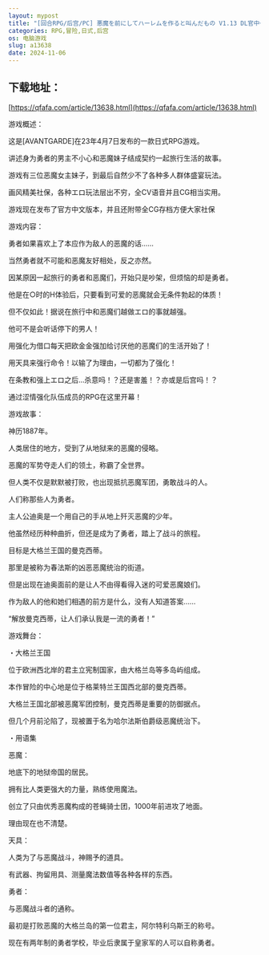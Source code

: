 ```yaml
---
layout: mypost
title: "[回合RPG/后宫/PC] 悪魔を前にしてハーレムを作ると叫んだもの V1.13 DL官中+存档+CV [1.8G]"
categories: RPG,冒险,日式,后宫
os: 电脑游戏
slug: a13638
date: 2024-11-06
---
```


## 下载地址：

[https://qfafa.com/article/13638.html](https://qfafa.com/article/13638.html)

游戏概述：

这是\[AVANTGARDE\]在23年4月7日发布的一款日式RPG游戏。

讲述身为勇者的男主不小心和恶魔妹子结成契约一起旅行生活的故事。

游戏有三位恶魔女主妹子，到最后自然少不了各种多人群体盛宴玩法。

画风精美社保，各种エロ玩法层出不穷，全CV语音并且CG相当实用。

游戏现在发布了官方中文版本，并且还附带全CG存档方便大家社保

游戏内容：

勇者如果喜欢上了本应作为敌人的恶魔的话……

当然勇者就不可能和恶魔友好相处，反之亦然。

因某原因一起旅行的勇者和恶魔们，开始只是吵架，但烦恼的却是勇者。

他是在○时的H体验后，只要看到可爱的恶魔就会无条件勃起的体质！

但不仅如此！据说在旅行中和恶魔们越做エロ的事就越强。

他可不是会听话停下的男人！

用强化为借口每天把欧金金强加给讨厌他的恶魔们的生活开始了！

用天具来强行命令！以输了为理由，一切都为了强化！

在条教和强上エロ之后...杀意吗！？还是害羞！？亦或是后宫吗！？

通过涩情强化队伍成员的RPG在这里开幕！

游戏故事：

神历1887年。

人类居住的地方，受到了从地狱来的恶魔的侵略。

恶魔的军势夺走人们的领土，称霸了全世界。

但人类不仅是默默被打败，也出现抵抗恶魔军团，勇敢战斗的人。

人们称那些人为勇者。

主人公迪奥是一个用自己的手从地上歼灭恶魔的少年。

他虽然经历种种曲折，但还是成为了勇者，踏上了战斗的旅程。

目标是大格兰王国的曼克西蒂。

那里是被称为春法斯的凶恶恶魔统治的街道。

但是出现在迪奥面前的是让人不由得看得入迷的可爱恶魔娘们。

作为敌人的他和她们相遇的前方是什么，没有人知道答案……

“解放曼克西蒂，让人们承认我是一流的勇者！”

游戏舞台：

・大格兰王国

位于欧洲西北岸的君主立宪制国家，由大格兰岛等多岛屿组成。

本作冒险的中心地是位于格莱特兰王国西北部的曼克西蒂。

大格兰王国北部被恶魔军团控制，曼克西蒂是重要的防御据点。

但几个月前沦陷了，现被置于名为哈尔法斯伯爵级恶魔统治下。

・用语集

恶魔：

地底下的地狱帝国的居民。

拥有比人类更强大的力量，熟练使用魔法。

创立了只由优秀恶魔构成的苍蝇骑士团，1000年前进攻了地面。

理由现在也不清楚。

天具：

人类为了与恶魔战斗，神赐予的道具。

有武器、拘留用具、测量魔法数值等各种各样的东西。

勇者：

与恶魔战斗者的通称。

最初是打败恶魔的大格兰岛的第一位君主，阿尔特利乌斯王的称号。

现在有两年制的勇者学校，毕业后隶属于皇家军的人可以自称勇者。